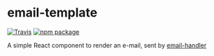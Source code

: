 # email-template

[![Travis][build-badge]][build]
[![npm package][npm-badge]][npm]

A simple React component to render an e-mail, sent by [email-handler][email-handler]

[build-badge]: https://img.shields.io/travis/DSchau/email-template/master.png?style=flat-square
[build]: https://travis-ci.org/DSchau/email-template

[npm-badge]: https://img.shields.io/npm/v/@dschau/email-template.png?style=flat-square
[npm]: https://www.npmjs.org/package/@dschau/email-template

[email-handler]: https://github.com/dschau/email-handler

